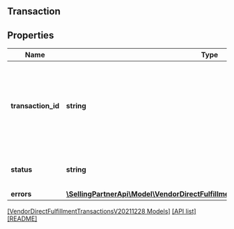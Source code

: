 ## Transaction

## Properties

Name | Type | Description | Notes
------------ | ------------- | ------------- | -------------
**transaction_id** | **string** | The unique identifier sent in the 'transactionId' field in response to the post request of a specific transaction. |
**status** | **string** | Current processing status of the transaction. |
**errors** | [**\SellingPartnerApi\Model\VendorDirectFulfillmentTransactionsV20211228\ErrorList**](ErrorList.md) |  | [optional]

[[VendorDirectFulfillmentTransactionsV20211228 Models]](../) [[API list]](../../Api) [[README]](../../../README.md)
